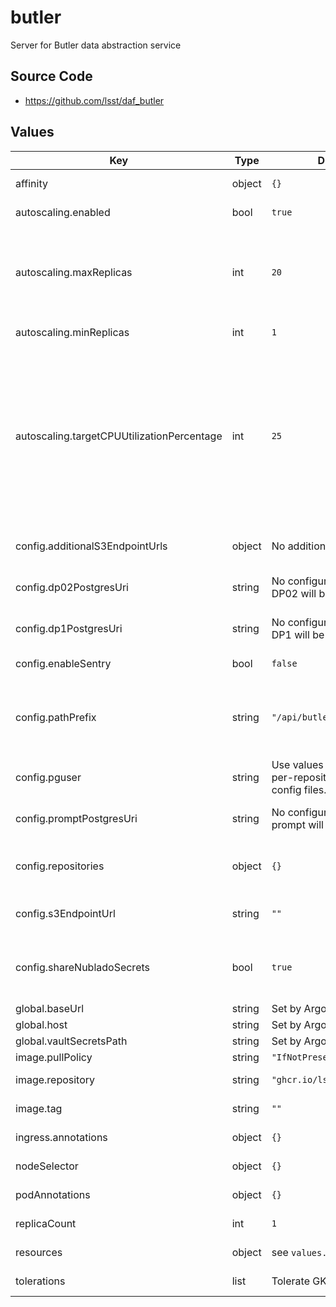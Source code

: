 # butler

Server for Butler data abstraction service

## Source Code

* <https://github.com/lsst/daf_butler>

## Values

| Key | Type | Default | Description |
|-----|------|---------|-------------|
| affinity | object | `{}` | Affinity rules for the butler deployment pod |
| autoscaling.enabled | bool | `true` | Enable autoscaling of butler deployment |
| autoscaling.maxReplicas | int | `20` | Maximum number of butler deployment pods  Each replica can have 40 database connections, so we need to make sure the combined connections are under the AlloyDB connection limit. (200 x num replicas as currently configured at IDF.) |
| autoscaling.minReplicas | int | `1` | Minimum number of butler deployment pods |
| autoscaling.targetCPUUtilizationPercentage | int | `25` | Target CPU utilization of butler deployment pods  Butler CPU usage is very low in normal operation because most things are I/O bound.  CPU usage can start creeping up if we have many queries running simultaneously (due to serialization overhead and spatial postprocessing.) In this case the thread pool and database connection pool are probably oversubscribed long before we hit 100% cpu usage, so we want to get more replicas up at fairly low CPU usage. |
| config.additionalS3EndpointUrls | object | No additional URLs | Endpoint URLs for additional S3 services used by the Butler, as a mapping from profile name to URL. |
| config.dp02PostgresUri | string | No configuration file for DP02 will be generated. | Postgres connection string pointing to the registry database hosting Data Preview 0.2 data. |
| config.dp1PostgresUri | string | No configuration file for DP1 will be generated. | Postgres connection string pointing to the registry database hosting Data Preview 1 data. |
| config.enableSentry | bool | `false` | True to enable capture of trace and other diagnostics to Sentry.io. |
| config.pathPrefix | string | `"/api/butler"` | The prefix of the path portion of the URL where the Butler service will be exposed.  For example, if the service should be exposed at `https://data.lsst.cloud/api/butler`, this should be set to `/api/butler` |
| config.pguser | string | Use values specified in per-repository Butler config files. | Postgres username used to connect to the Butler DB |
| config.promptPostgresUri | string | No configuration file for prompt will be generated. | Postgres connection string pointing to the registry database hosting Prompt Data Products. |
| config.repositories | object | `{}` | Mapping from Butler repository label to Butler configuration URI for repositories which will be hosted by this server. |
| config.s3EndpointUrl | string | `""` | URL for the primary S3 service where files for datasets are stored by Butler. |
| config.shareNubladoSecrets | bool | `true` | If true, borrow the S3 and Postgres secrets set up in Nublado for end-users.  Otherwise, use secrets specifically set up for the Butler server. |
| global.baseUrl | string | Set by Argo CD | Base URL for the environment |
| global.host | string | Set by Argo CD | Host name for ingress |
| global.vaultSecretsPath | string | Set by Argo CD | Base path for Vault secrets |
| image.pullPolicy | string | `"IfNotPresent"` | Pull policy for the butler image |
| image.repository | string | `"ghcr.io/lsst/daf_butler"` | Image to use in the butler deployment |
| image.tag | string | `""` | Overrides the image tag whose default is the chart appVersion. |
| ingress.annotations | object | `{}` | Additional annotations for the ingress rule |
| nodeSelector | object | `{}` | Node selection rules for the butler deployment pod |
| podAnnotations | object | `{}` | Annotations for the butler deployment pod |
| replicaCount | int | `1` | Number of web deployment pods to start |
| resources | object | see `values.yaml` | Resource limits and requests for the butler deployment pod |
| tolerations | list | Tolerate GKE arm64 taint | Tolerations for the butler deployment pod |
